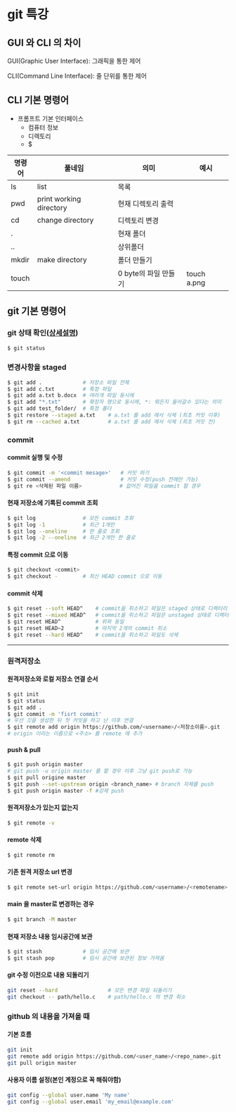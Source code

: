 # git 특강

## GUI 와 CLI 의 차이

GUI(Graphic User Interface): 그래픽을 통한 제어

CLI(Command Line Interface): 줄 단위를 통한 제어

## CLI 기본 명령어

- 프롬프트 기본 인터페이스
  - 컴퓨터 정보
  - 디렉토리
  - $

| 명령어 | 풀네임                  | 의미                 | 예시        |
| ------ | ----------------------- | -------------------- | ----------- |
| ls     | list                    | 목록                 |             |
| pwd    | print working directory | 현재 디렉토리 출력   |             |
| cd     | change directory        | 디렉토리 변경        |             |
| .      |                         | 현재 폴더            |             |
| ..     |                         | 상위폴더             |             |
| mkdir  | make directory          | 폴더 만들기          |             |
| touch  |                         | 0 byte의 파일 만들기 | touch a.png |

## git 기본 명령어

### git 상태 확인([상세설명](status.md))

```bash
$ git status
```

### 변경사항을 staged

```bash
$ git add . 			# 저장소 파일 전체
$ git add c.txt 		# 특정 파일 
$ git add a.txt b.docx  # 여러개 파일 동시에
$ git add "*.txt" 		# 확장자 명으로 동시에, *: 뭐든지 들어갈수 있다는 의미
$ git add test_folder/	# 특정 폴더
$ git restore --staged a.txt 	# a.txt 를 add 에서 삭제 (최초 커밋 이후)
$ git rm --cached a.txt 		# a.txt 를 add 에서 삭제 (최초 커밋 전)
```

### commit

#### commit 실행 및 수정

```bash
$ git commit -m '<commit mesage>'	# 커밋 하기
$ git commit --amend				# 커밋 수정(push 전에만 가능)
$ git re <삭제된 파일 이름>            # 없어진 파일을 commit 할 경우
```

#### 현재 저장소에 기록된 commit 조회

```bash
$ git log				# 모든 commit 조회
$ git log -1 			# 최근 1개만
$ git log --oneline		# 한 줄로 조회
$ git log -2 --oneline	# 최근 2개만 한 줄로
```

#### 특정 commit 으로 이동

```bash
$ git checkout <commit>
$ git checkout -		# 최신 HEAD commit 으로 이동
```

#### commit 삭제

```bash
$ git reset --soft HEAD^	# commit을 취소하고 파일은 staged 상태로 디렉터리 보존
$ git reset --mixed HEAD^	# commit을 취소하고 파일은 unstaged 상태로 디렉터리 보존(기본)
$ git reset HEAD^			# 위와 동일
$ git reset HEAD~2			# 마지막 2개의 commit 취소
$ git reset --hard HEAD^	# commit을 취소하고 파일도 삭제
```

---

### 원격저장소

#### 원격저장소와 로컬 저장소 연결 순서

```bash
$ git init
$ git status
$ git add .
$ git commit -m 'fisrt commit'
# 우선 깃을 생성한 뒤 첫 커밋을 하고 난 이후 연결
$ git remote add origin https://github.com/<username>/<저장소이름>.git
# origin 이라는 이름으로 <주소> 를 remote 에 추가
```

#### push & pull

```bash
$ git push origin master
# git push -u origin master 를 할 경우 이후 그냥 git push로 가능
$ git pull origine master
$ git push --set-upstream origin <branch_name> # branch 자체를 push
$ git push origin master -f #강제 push
```

#### 원격저장소가 있는지 없는지

```bash
$ git remote -v
```

#### remote 삭제

```bash
$ git remote rm
```

#### 기존 원격 저장소 url 변경

```bash
$ git remote set-url origin https://github.com/<username>/<remotename>.git
```

#### main 을 master로 변경하는 경우

```bash
$ git branch -M master
```

#### 현재 저장소 내용 임시공간에 보관

```bash
$ git stash				# 임시 공간에 보관
$ git stash pop			# 임시 공간에 보관된 정보 가져옴
```

#### git 수정 이전으로 내용 되돌리기

```bash
git reset --hard				# 모든 변경 파일 되돌리기
git checkout -- path/hello.c	# path/hello.c 의 변경 취소
```

### github 의 내용을 가져올 때

#### 기본 흐름

```bash
git init
git remote add origin https://github.com/<user_name>/<repo_name>.git
git pull origin master
```

#### 사용자 이름 설정(본인 계정으로 꼭 해줘야함)

```bash
git config --global user.name 'My name'
git config --global user.email 'my_email@example.com' 
```







